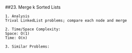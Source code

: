##23. Merge k Sorted Lists
```
1. Analysis
Trival LinkedList problems; compare each node and merge

2. Time/Space Complexity:
Space: O(1)
Time: O(n)

3. Similar Problems:
```